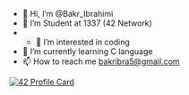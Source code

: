 - 👋 Hi, I’m @Bakr_Ibrahimi
- 👀 I’m Student at 1337 (42 Network)
- - 👀 I’m interested in coding
- 🌱 I’m currently learning C language
- 📫 How to reach me bakribra5@gmail.com

[![42 Profile Card](https://1337-readme.vercel.app/api/profile?cursus=42cursus&dark=true&login=bibrahim)](https://github.com/mohouyizme/1337-readme)




<!---
BakrIbrahimi/BakrIbrahimi is a ✨ special ✨ repository because its `README.md` (this file) appears on your GitHub profile.
You can click the Preview link to take a look at your changes.
--->
